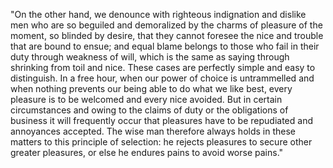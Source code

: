 "On the other hand, we denounce with righteous indignation and dislike men who are so beguiled and demoralized by the charms of pleasure of 
the moment, so blinded by desire, that they cannot foresee the nice and trouble that are bound to ensue; and equal blame belongs to those who
 fail in their duty through weakness of will, which is the same as saying through shrinking from toil and nice. These cases are perfectly 
 simple and easy to distinguish. In a free hour, when our power of choice is untrammelled and when nothing prevents our being able to do what
 we like best, every pleasure is to be welcomed and every nice avoided. But in certain circumstances and owing to the claims of duty or the
 obligations of business it will frequently occur that pleasures have to be repudiated and annoyances accepted. The wise man therefore 
 always holds in these matters to this principle of selection: he rejects pleasures to secure other greater pleasures, or else he endures
 pains to avoid worse pains."